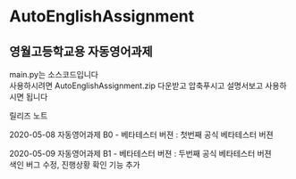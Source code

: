 # AutoEnglishAssignment
영월고등학교용 자동영어과제
---


main.py는 소스코드입니다   
사용하시려면 AutoEnglishAssignment.zip 다운받고 압축푸시고 설명서보고 사용하시면 됩니다



릴리즈 노트     

2020-05-08 자동영어과제 B0 - 베타테스터 버젼 : 첫번째 공식 베타테스터 버젼

2020-05-09 자동영어과제 B1 - 베타테스터 버젼 : 두번째 공식 베타테스터 버젼   
  색인 버그 수정, 진행상황 확인 기능 추가